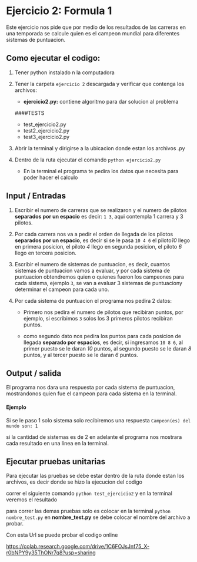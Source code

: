 # Ejercicio 2: Formula 1

Este ejercicio nos pide que por medio de los resultados de las carreras en una temporada  se calcule quien es el campeon mundial para diferentes sistemas de puntuacion.

## Como ejecutar el codigo:
1.  Tener python instalado n la computadora
2. Tener la carpeta `ejercicio 2` descargada y verificar que contenga los archivos:
	- **ejercicio2.py:** contiene algoritmo para  dar solucion al problema
	
	####TESTS
	- test_ejercicio2.py
	- test2_ejercicio2.py
	- test3_ejercicio2.py

3.  Abrir la terminal y dirigirse a la ubicacion donde estan los archivos .py
4. Dentro de la ruta ejecutar el comando `python ejercicio2.py`
	- En la terminal el programa te pedira los datos que necesita para poder hacer el calculo

## Input / Entradas

1.  Escribir el numero de carreras que se realizaron y el numero de pilotos **separados por un espacio** es decir: `1 3`, aqui contempla 1 carrera y 3 pilotos.

2. Por cada carrera nos va a pedir el orden de llegada de los pilotos **separados por un  espacio**, es decir si se le pasa `10 4 6` el piloto*10* llego en primera posicion, el piloto *4* llego en segunda posicion, el piloto *6* llego en tercera posicion.

3. Escribir el numero de sistemas de puntuacion, es decir, cuantos sistemas de puntuacion vamos a evaluar, y por cada sistema de puntuacion obtendremos quien o quienes fueron los campeones para cada sistema, ejemplo `3`, se van a evaluar 3 sistemas de puntuaciony determinar el campeon para cada uno.

4. Por cada sistema de puntuacion el programa nos pedira 2 datos:
	- Primero nos pedira el numero de pilotos que recibiran puntos, por ejemplo, si escribimos `3` solos los 3 primeros pilotos recibiran puntos.

	- como segundo dato nos pedira los puntos para cada posicion de llegada **separado por espacios**, es decir, si ingresamos `10 8 6`, al  primer puesto se le daran *10* puntos, al segundo puesto se le daran *8* puntos, y al tercer puesto se le daran *6* puntos.

## Output / salida
El programa nos dara una respuesta por cada sistema de puntuacion, mostrandonos quien fue el campeon para cada sistema en la terminal.

####  Ejemplo
Si se le paso 1 solo sistema solo recibiremos una respuesta
`Campeon(es) del mundo son: 1`

si la cantidad de sistemas es de 2 en adelante el programa nos mostrara cada resultado en una linea en la terminal.

## Ejecutar pruebas unitarias
Para  ejecutar las pruebas se debe estar dentro de la ruta donde estan los archivos, es decir donde se hizo la ejecucion del codigo

correr el siguiente comando `python test_ejercicio2` y en la terminal veremos el resultado 

para correr las demas pruebas solo es colocar en la terminal `python nombre_test.py` en **nombre_test.py** se debe colocar el nombre del archivo a probar.


Con esta Url se puede probar el codigo online

https://colab.research.google.com/drive/1C6FOJsJnf75_X-r0bNPY9y35ThONr7q8?usp=sharing